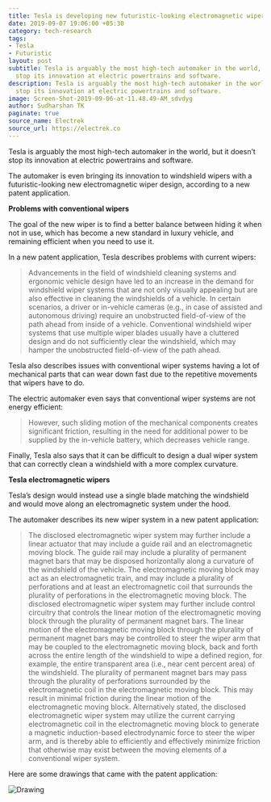 ```yaml
---
title: Tesla is developing new futuristic-looking electromagnetic wipers
date: 2019-09-07 19:06:00 +05:30
category: tech-research
tags:
- Tesla
- Futuristic
layout: post
subtitle: Tesla is arguably the most high-tech automaker in the world, but it doesn’t
  stop its innovation at electric powertrains and software.
description: Tesla is arguably the most high-tech automaker in the world, but it doesn’t
  stop its innovation at electric powertrains and software.
image: Screen-Shot-2019-09-06-at-11.48.49-AM_sdvdyg
author: Sudharshan TK
paginate: true
source_name: Electrek
source_url: https://electrek.co
---
```


Tesla is arguably the most high-tech automaker in the world, but it doesn’t stop its innovation at electric powertrains and software.

The automaker is even bringing its innovation to windshield wipers with a futuristic-looking new electromagnetic wiper design, according to a new patent application.

**Problems with conventional wipers**

The goal of the new wiper is to find a better balance between hiding it when not in use, which has become a new standard in luxury vehicle, and remaining efficient when you need to use it.

In a new patent application, Tesla describes problems with current wipers:

> Advancements in the field of windshield cleaning systems and ergonomic vehicle design have led to an increase in the demand for windshield wiper systems that are not only visually appealing but are also effective in cleaning the windshields of a vehicle. In certain scenarios, a driver or in-vehicle cameras (e.g., in case of assisted and autonomous driving) require an unobstructed field-of-view of the path ahead from inside of a vehicle. Conventional windshield wiper systems that use multiple wiper blades usually have a cluttered design and do not sufficiently clear the windshield, which may hamper the unobstructed field-of-view of the path ahead.

Tesla also describes issues with conventional wiper systems having a lot of mechanical parts that can wear down fast due to the repetitive movements that wipers have to do.

The electric automaker even says that conventional wiper systems are not energy efficient:

> However, such sliding motion of the mechanical components creates significant friction, resulting in the need for additional power to be supplied by the in-vehicle battery, which decreases vehicle range.

Finally, Tesla also says that it can be difficult to design a dual wiper system that can correctly clean a windshield with a more complex curvature.

**Tesla electromagnetic wipers**

Tesla’s design would instead use a single blade matching the windshield and would move along an electromagnetic system under the hood.

The automaker describes its new wiper system in a new patent application:

> The disclosed electromagnetic wiper system may further include a linear actuator that may include a guide rail and an electromagnetic moving block. The guide rail may include a plurality of permanent magnet bars that may be disposed horizontally along a curvature of the windshield of the vehicle. The electromagnetic moving block may act as an electromagnetic train, and may include a plurality of perforations and at least an electromagnetic coil that surrounds the plurality of perforations in the electromagnetic moving block. The disclosed electromagnetic wiper system may further include control circuitry that controls the linear motion of the electromagnetic moving block through the plurality of permanent magnet bars. The linear motion of the electromagnetic moving block through the plurality of permanent magnet bars may be controlled to steer the wiper arm that may be coupled to the electromagnetic moving block, back and forth across the entire length of the windshield to wipe a defined region, for example, the entire transparent area (i.e., near cent percent area) of the windshield. The plurality of permanent magnet bars may pass through the plurality of perforations surrounded by the electromagnetic coil in the electromagnetic moving block. This may result in minimal friction during the linear motion of the electromagnetic moving block. Alternatively stated, the disclosed electromagnetic wiper system may utilize the current carrying electromagnetic coil in the electromagnetic moving block to generate a magnetic induction-based electrodynamic force to steer the wiper arm, and is thereby able to efficiently and effectively minimize friction that otherwise may exist between the moving elements of a conventional wiper system.

Here are some drawings that came with the patent application:

![Drawing](https://res.cloudinary.com/read-write-tech/image/upload/v1567865996/Screen-Shot-2019-09-06-at-12.01.35-PM_v3eigz.jpg "Patent")
